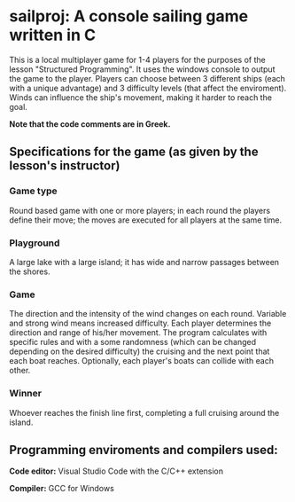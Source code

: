 # sailproj: A console sailing game written in C

This is a local multiplayer game for 1-4 players for the purposes of the lesson "Structured Programming".
It uses the windows console to output the game to the player.
Players can choose between 3 different ships (each with a unique advantage) and 3 difficulty levels (that affect the enviroment).
Winds can influence the ship's movement, making it harder to reach the goal.

**Note that the code comments are in Greek.**

## Specifications for the game (as given by the lesson's instructor)


### Game type
Round based game with one or more players; in each round the players define their move; the moves are executed for all players at the same time.
### Playground
A large lake with a large island; it has wide and narrow passages between the shores.
### Game
The direction and the intensity of the wind changes on each round. Variable and strong wind means increased difficulty.
Each player determines the direction and range of his/her movement.
The program calculates with specific rules and with a some randomness (which can be changed depending on the desired difficulty) the cruising and the next point that each boat reaches.
Optionally, each player's boats can collide with each other.
### Winner
Whoever reaches the finish line first, completing a full cruising around the island.

## Programming enviroments and compilers used:
**Code editor:** Visual Studio Code with the C/C++ extension

**Compiler:** GCC for Windows
